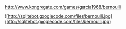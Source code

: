 http://www.kongregate.com/games/garcia1968/bernoulli

![http://sqlitebot.googlecode.com/files/bernoulli.jpg](http://sqlitebot.googlecode.com/files/bernoulli.jpg)